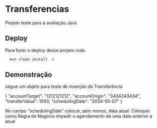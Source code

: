 
# Transferencias

Projeto teste para a avaliação Java




## Deploy

Para fazer o deploy desse projeto rode

```bash
  mvn clean install -U
```


## Demonstração

segue um objeto para teste de inserção de Transferência

{
  "accountTarget": "1212121212",
  "accountOrigin": "3434343434",
  "transferValue": 1000,
  "schedulingDate": "2024-05-07" 
}


No campo "schedulingDate" colocar, pelo menos, data atual. 
Coloquei como Regra de Negócio impedir o agendamento de uma data anterior a atual

